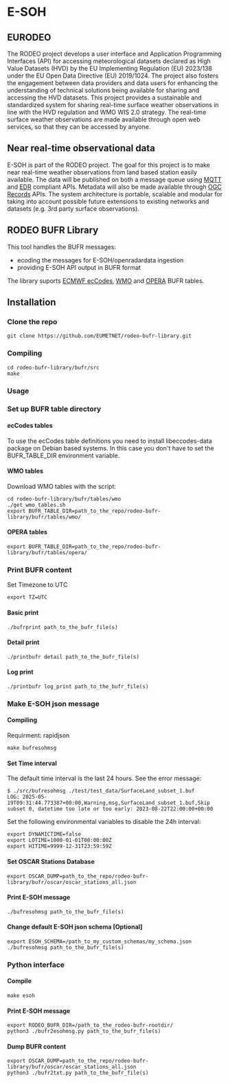 # E-SOH

## EURODEO

The RODEO project develops a user interface and Application Programming Interfaces (API) for accessing meteorological datasets declared as High Value Datasets (HVD) by the EU Implementing Regulation (EU) 2023/138 under the EU Open Data Directive (EU) 2019/1024. The project also fosters the engagement between data providers and data users for enhancing the understanding of technical solutions being available for sharing and accessing the HVD datasets.
This project provides a sustainable and standardized system for sharing real-time surface weather observations in line with the HVD regulation and WMO WIS 2.0 strategy. The real-time surface weather observations are made available through open web services, so that they can be accessed by anyone.

## Near real-time observational data

E-SOH is part of the RODEO project. The goal for this project is to make near real-time weather observations from land based station easily available. The data will be published on both a message queue using [MQTT](https://mqtt.org/) and [EDR](https://ogcapi.ogc.org/edr/) compliant APIs. Metadata will also be made available through [OGC Records](https://ogcapi.ogc.org/records/) APIs. The system architecture is portable, scalable and modular for taking into account possible future extensions to existing networks and datasets (e.g. 3rd party surface observations).

## RODEO BUFR Library

This tool handles the BUFR messages:
* ecoding the messages for E-SOH/openradardata ingestion
* providing E-SOH API output in BUFR format

The library suports [ECMWF ecCodes](https://confluence.ecmwf.int/display/ECC), [WMO](https://github.com/wmo-im/BUFR4/) and [OPERA](https://www.eumetnet.eu/observations/weather-radar-network/) BUFR tables.

## Installation
### Clone the repo
```shell
git clone https://github.com/EUMETNET/rodeo-bufr-library.git
```
### Compiling
```shell
cd rodeo-bufr-library/bufr/src
make
```
### Usage
### Set up BUFR table directory
#### ecCodes tables
To use the ecCodes table definitions you need to install libeccodes-data package on Debian based systems. In this case you don't have to set the BUFR_TABLE_DIR environment variable.

#### WMO tables
Download WMO tables with the script:
```shell
cd rodeo-bufr-library/bufr/tables/wmo
./get_wmo_tables.sh
export BUFR_TABLE_DIR=path_to_the_repo/rodeo-bufr-library/bufr/tables/wmo/
```
#### OPERA tables
```shell
export BUFR_TABLE_DIR=path_to_the_repo/rodeo-bufr-library/bufr/tables/opera/
```

### Print BUFR content
Set Timezone to UTC
```shell
export TZ=UTC
```

#### Basic print
```shell
./bufrprint path_to_the_bufr_file(s)
```
#### Detail print
```shell
./printbufr detail path_to_the_bufr_file(s)
```
#### Log print
```shell
./printbufr log_print path_to_the_bufr_file(s)
```
### Make E-SOH json message
#### Compiling
Requirment: rapidjson
```shell
make bufresohmsg
```
#### Set Time interval
The default time interval is the last 24 hours. See the error message:
```shell
$ ./src/bufresohmsg ./test/test_data/SurfaceLand_subset_1.buf
LOG: 2025-05-19T09:31:44.773387+00:00,Warning,msg,SurfaceLand_subset_1.buf,Skip subset 0, datetime too late or too early: 2023-08-22T22:00:00+00:00
```
Set the following environmental variables to disable the 24h interval:
```shell
export DYNAMICTIME=false
export LOTIME=1000-01-01T00:00:00Z
export HITIME=9999-12-31T23:59:59Z
```

#### Set OSCAR Stations Database
```shell
export OSCAR_DUMP=path_to_the_repo/rodeo-bufr-library/bufr/oscar/oscar_stations_all.json
```

#### Print E-SOH message
```shell
./bufresohmsg path_to_the_bufr_file(s)
```

#### Change default E-SOH json schema [Optional]
```shell
export ESOH_SCHEMA=/path_to_my_custom_schemas/my_schema.json
./bufresohmsg path_to_the_bufr_file(s)
```
### Python interface
#### Compile
```shell
make esoh
```
#### Print E-SOH message
```shell
export RODEO_BUFR_DIR=/path_to_the_rodeo-bufr-rootdir/
python3 ./bufr2esohmsg.py path_to_the_bufr_file(s)
```
#### Dump BUFR content
```shell
export OSCAR_DUMP=path_to_the_repo/rodeo-bufr-library/bufr/oscar/oscar_stations_all.json
python3 ./bufr2txt.py path_to_the_bufr_file(s)
```
